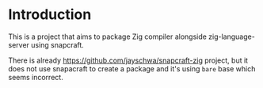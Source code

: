 # Introduction

This is a project that aims to package Zig compiler alongside zig-language-server using snapcraft.

There is already https://github.com/jayschwa/snapcraft-zig project, but it does not use snapacraft to create a package and it's using `bare` base which seems incorrect.

